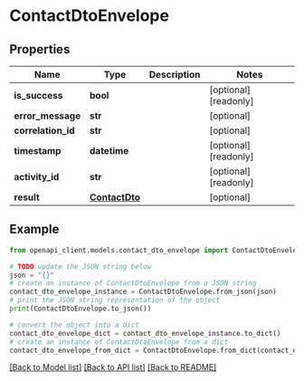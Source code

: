 # ContactDtoEnvelope


## Properties

Name | Type | Description | Notes
------------ | ------------- | ------------- | -------------
**is_success** | **bool** |  | [optional] [readonly] 
**error_message** | **str** |  | [optional] 
**correlation_id** | **str** |  | [optional] 
**timestamp** | **datetime** |  | [optional] [readonly] 
**activity_id** | **str** |  | [optional] [readonly] 
**result** | [**ContactDto**](ContactDto.md) |  | [optional] 

## Example

```python
from openapi_client.models.contact_dto_envelope import ContactDtoEnvelope

# TODO update the JSON string below
json = "{}"
# create an instance of ContactDtoEnvelope from a JSON string
contact_dto_envelope_instance = ContactDtoEnvelope.from_json(json)
# print the JSON string representation of the object
print(ContactDtoEnvelope.to_json())

# convert the object into a dict
contact_dto_envelope_dict = contact_dto_envelope_instance.to_dict()
# create an instance of ContactDtoEnvelope from a dict
contact_dto_envelope_from_dict = ContactDtoEnvelope.from_dict(contact_dto_envelope_dict)
```
[[Back to Model list]](../README.md#documentation-for-models) [[Back to API list]](../README.md#documentation-for-api-endpoints) [[Back to README]](../README.md)


